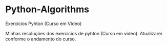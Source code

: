 # Python-Algorithms
Exercícios Pyhton (Curso em Vídeo)

Minhas resoluções dos exercícios de pyhton (Curso em vídeo). Atualizarei conforme o andamento do curso.

